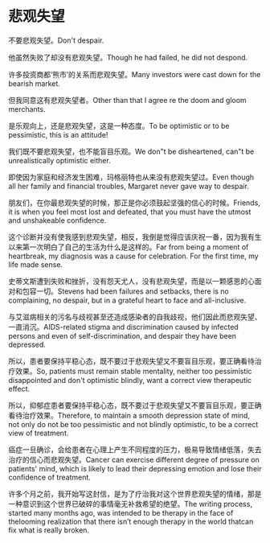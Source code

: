 # 悲观失望

<p><span class="chinese">不要悲观失望。</span><span class="english">Don't despair.</span></p>

<p><span class="chinese">他虽然失败了却没有悲观失望。</span><span class="english">Though he had failed, he did not despond.</span></p>

<p><span class="chinese">许多投资商都‘熊市’的关系而悲观失望。</span><span class="english">Many investors were cast down for the bearish market.</span></p>

<p><span class="chinese">但我同意这有悲观失望者。</span><span class="english">Other than that I agree re the doom and gloom merchants.</span></p>

<p><span class="chinese">是乐观向上，还是悲观失望，这是一种态度。</span><span class="english">To be optimistic or to be pessimistic, this is an attitude!</span></p>

<p><span class="chinese">我们既不要悲观失望，也不能盲目乐观。</span><span class="english">We don"t be disheartened, can"t be unrealistically optimistic either.</span></p>

<p><span class="chinese">即使因为家庭和经济发生困难，玛格丽特也从来没有悲观失望过。</span><span class="english">Even though all her family and financial troubles, Margaret never gave way to despair.</span></p>

<p><span class="chinese">朋友们，在你最悲观失望的时候，那正是你必须鼓起坚强的信心的时候。</span><span class="english">Friends, it is when you feel most lost and defeated, that you must have the utmost and unshakeable confidence.</span></p>

<p><span class="chinese">这个诊断并没有使我感到悲观失望，相反，我倒是觉得应该庆祝一番，因为我有生以来第一次明白了自己的生活为什么是这样的。</span><span class="english">Far from being a moment of heartbreak, my diagnosis was a cause for celebration. For the first time, my life made sense.</span></p>

<p><span class="chinese">史蒂文斯遭到失败和挫折，没有怨天尤人，没有悲观失望，而是以一颗感恩的心面对和包容一切。</span><span class="english">Stevens had been failures and setbacks, there is no complaining, no despair, but in a grateful heart to face and all-inclusive.</span></p>

<p><span class="chinese">与艾滋病相关的污名与歧视甚至还造成感染者的自我歧视，他们因此而悲观失望、一直消沉。</span><span class="english">AIDS-related stigma and discrimination caused by infected persons and even of self-discrimination, and despair they have been depressed.</span></p>

<p><span class="chinese">所以，患者要保持平稳心态，既不要过于悲观失望又不要盲目乐观，要正确看待治疗效果。</span><span class="english">So, patients must remain stable mentality, neither too pessimistic disappointed and don't optimistic blindly, want a correct view therapeutic effect.</span></p>

<p><span class="chinese">所以，抑郁症患者要保持平稳心态，既不要过于悲观失望又不要盲目乐观，要正确看待治疗效果。</span><span class="english">Therefore, to maintain a smooth depression state of mind, not only do not be too pessimistic and not blindly optimistic, to be a correct view of treatment.</span></p>

<p><span class="chinese">癌症一旦确诊，会给患者在心理上产生不同程度的压力，极易导致情绪低落，失去治疗的信心而悲观失望。</span><span class="english">Cancer can exercise different degree of pressure on patients' mind, which is likely to lead their depressing emotion and lose their confidence of treatment.</span></p>

<p><span class="chinese">许多个月之前，我开始写这封信，是为了疗治我对这个世界悲观失望的情绪，那是一种意识到这个世界已破碎的事情毫无补救希望的绝望。</span><span class="english">The writing process, started many months ago, was intended to be therapy in the face of thelooming realization that there isn’t enough therapy in the world thatcan fix what is really broken.</span></p>

